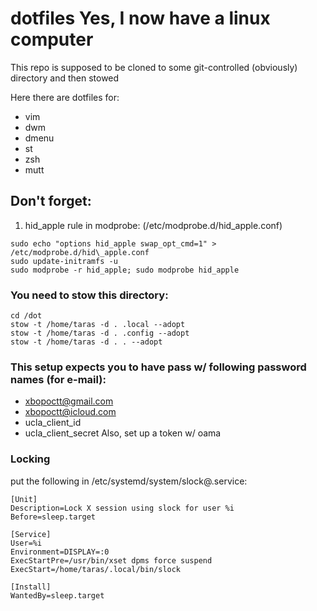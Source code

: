 # dotfiles Yes, I now have a linux computer

This repo is supposed to be cloned to some git-controlled (obviously) directory and then stowed

Here there are dotfiles for:
* vim
* dwm
* dmenu
* st
* zsh
* mutt

## Don't forget:

1. hid\_apple rule in modprobe: (/etc/modprobe.d/hid\_apple.conf)
```
sudo echo "options hid_apple swap_opt_cmd=1" > /etc/modprobe.d/hid\_apple.conf
sudo update-initramfs -u
sudo modprobe -r hid_apple; sudo modprobe hid_apple
```

### You need to stow this directory:
```
cd /dot
stow -t /home/taras -d . .local --adopt
stow -t /home/taras -d . .config --adopt
stow -t /home/taras -d . . --adopt
```
### This setup expects you to have pass w/ following password names (for e-mail):
* xbopoctt@gmail.com
* xbopoctt@icloud.com
* ucla\_client\_id
* ucla\_client\_secret
Also, set up a token w/ oama

### Locking
put the following in /etc/systemd/system/slock@.service:

```
[Unit]
Description=Lock X session using slock for user %i
Before=sleep.target

[Service]
User=%i
Environment=DISPLAY=:0
ExecStartPre=/usr/bin/xset dpms force suspend
ExecStart=/home/taras/.local/bin/slock

[Install]
WantedBy=sleep.target
```

